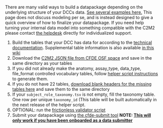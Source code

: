 There are many valid ways to build a datapackage depending on the underlying structure of your DCCs data. [See several examples here.](https://docs.nih-cfde.org/en/latest/c2m2/draft-C2M2_specification/#c2m2-examples) This page does not discuss modeling per se, and is instead designed to give a quick overview of how to finalize your datapackage. If you need help turning your internal data model into something compatible with the C2M2 please contact [the helpdesk](support@cfde.atlassian.net) directly for individualized support.


1. Build the tables that your DCC has data for according to the [technical documentation](https://docs.nih-cfde.org/). Supplemental table information is also available [in this wiki](./C2M2-Table-Summary)
2. Download the [C2M2 JSON file from CFDE OSF space](https://osf.io/e5tc2/) and save in the same directory as your tables
3. If you did not already make the anatomy, assay_type, data_type, file_format controlled vocabulary tables, follow [helper script instructions](https://github.com/nih-cfde/published-documentation/wiki/build_term_tables) to generate them.
4. If you do not have 22 tables, [download blank headers for the missing tables here](https://osf.io/rdeks/files/) and save them to the same directory
5. If your `subject_role_taxonomy.tsv` is not empty, fill the taxonomy table. One row per unique `taxonomy_id` (This table will be built automatically in the next release of the helper script.
6. OPTIONAL: run the [frictionless validator script](./Quickstart#optional-frictionless)
7. Submit your datapackage using [the cfde-submit tool](./Quickstart#cfde-submit) **NOTE: [This will only work if you have been onboarded as a data submitter](./Onboarding-to-the-CFDE-Portal-Submission-System)**